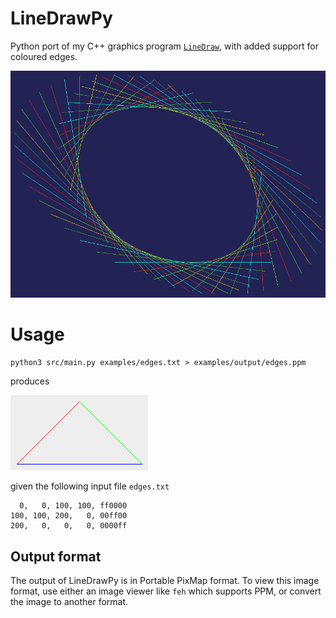 # LineDrawPy

Python port of my C++ graphics program [`LineDraw`](https://github.com/b-s-code/linedraw), with added support for coloured edges.

![image](examples/output/oval_sticks.png)

# Usage

`python3 src/main.py examples/edges.txt > examples/output/edges.ppm`

produces

![image](examples/output/edges.png)

given the following input file `edges.txt`

```
  0,   0, 100, 100, ff0000
100, 100, 200,   0, 00ff00
200,   0,   0,   0, 0000ff
```

## Output format

The output of LineDrawPy is in Portable PixMap format.  To view this image format, use either an image viewer like `feh` which supports PPM, or convert the image to another format.
